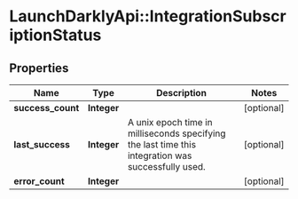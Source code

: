 # LaunchDarklyApi::IntegrationSubscriptionStatus

## Properties
Name | Type | Description | Notes
------------ | ------------- | ------------- | -------------
**success_count** | **Integer** |  | [optional] 
**last_success** | **Integer** | A unix epoch time in milliseconds specifying the last time this integration was successfully used. | [optional] 
**error_count** | **Integer** |  | [optional] 


